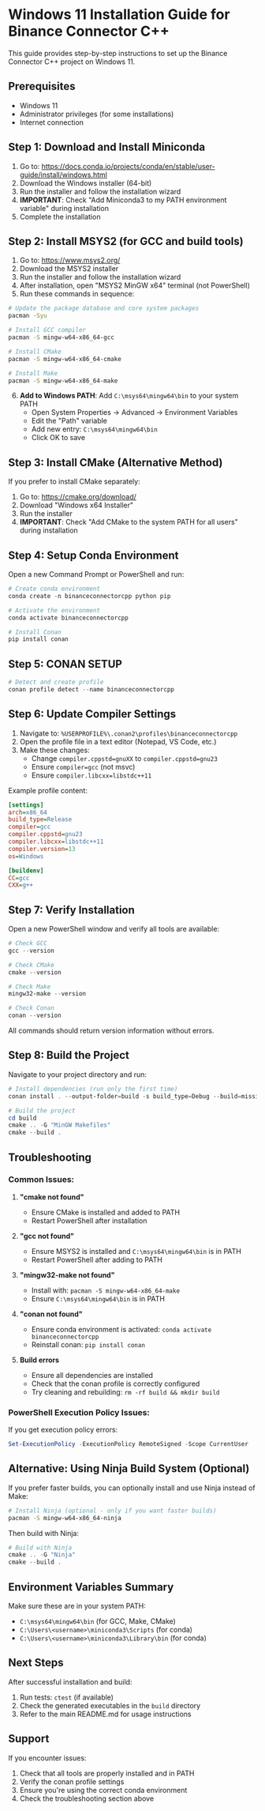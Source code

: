 # Windows 11 Installation Guide for Binance Connector C++

This guide provides step-by-step instructions to set up the Binance Connector C++ project on Windows 11.

## Prerequisites
- Windows 11
- Administrator privileges (for some installations)
- Internet connection

## Step 1: Download and Install Miniconda

1. Go to: https://docs.conda.io/projects/conda/en/stable/user-guide/install/windows.html
2. Download the Windows installer (64-bit)
3. Run the installer and follow the installation wizard
4. **IMPORTANT**: Check "Add Miniconda3 to my PATH environment variable" during installation
5. Complete the installation

## Step 2: Install MSYS2 (for GCC and build tools)

1. Go to: https://www.msys2.org/
2. Download the MSYS2 installer
3. Run the installer and follow the installation wizard
4. After installation, open "MSYS2 MinGW x64" terminal (not PowerShell)
5. Run these commands in sequence:

```bash
# Update the package database and core system packages
pacman -Syu

# Install GCC compiler
pacman -S mingw-w64-x86_64-gcc

# Install CMake
pacman -S mingw-w64-x86_64-cmake

# Install Make
pacman -S mingw-w64-x86_64-make
```

6. **Add to Windows PATH**: Add `C:\msys64\mingw64\bin` to your system PATH
   - Open System Properties → Advanced → Environment Variables
   - Edit the "Path" variable
   - Add new entry: `C:\msys64\mingw64\bin`
   - Click OK to save

## Step 3: Install CMake (Alternative Method)

If you prefer to install CMake separately:
1. Go to: https://cmake.org/download/
2. Download "Windows x64 Installer"
3. Run the installer
4. **IMPORTANT**: Check "Add CMake to the system PATH for all users" during installation

## Step 4: Setup Conda Environment

Open a new Command Prompt or PowerShell and run:

```powershell
# Create conda environment
conda create -n binanceconnectorcpp python pip

# Activate the environment
conda activate binanceconnectorcpp

# Install Conan
pip install conan
```

## Step 5: CONAN SETUP

```powershell
# Detect and create profile
conan profile detect --name binanceconnectorcpp
```

## Step 6: Update Compiler Settings

1. Navigate to: `%USERPROFILE%\.conan2\profiles\binanceconnectorcpp`
2. Open the profile file in a text editor (Notepad, VS Code, etc.)
3. Make these changes:
   - Change `compiler.cppstd=gnuXX` to `compiler.cppstd=gnu23`
   - Ensure `compiler=gcc` (not msvc)
   - Ensure `compiler.libcxx=libstdc++11`

Example profile content:
```ini
[settings]
arch=x86_64
build_type=Release
compiler=gcc
compiler.cppstd=gnu23
compiler.libcxx=libstdc++11
compiler.version=13
os=Windows

[buildenv]
CC=gcc
CXX=g++
```

## Step 7: Verify Installation

Open a new PowerShell window and verify all tools are available:

```powershell
# Check GCC
gcc --version

# Check CMake
cmake --version

# Check Make
mingw32-make --version

# Check Conan
conan --version
```

All commands should return version information without errors.

## Step 8: Build the Project

Navigate to your project directory and run:

```powershell
# Install dependencies (run only the first time)
conan install . --output-folder=build -s build_type=Debug --build=missing --profile:host binanceconnectorcpp --profile:build=binanceconnectorcpp

# Build the project
cd build
cmake .. -G "MinGW Makefiles"
cmake --build .
```

## Troubleshooting

### Common Issues:

1. **"cmake not found"**
   - Ensure CMake is installed and added to PATH
   - Restart PowerShell after installation

2. **"gcc not found"**
   - Ensure MSYS2 is installed and `C:\msys64\mingw64\bin` is in PATH
   - Restart PowerShell after adding to PATH

3. **"mingw32-make not found"**
   - Install with: `pacman -S mingw-w64-x86_64-make`
   - Ensure `C:\msys64\mingw64\bin` is in PATH

4. **"conan not found"**
   - Ensure conda environment is activated: `conda activate binanceconnectorcpp`
   - Reinstall conan: `pip install conan`

5. **Build errors**
   - Ensure all dependencies are installed
   - Check that the conan profile is correctly configured
   - Try cleaning and rebuilding: `rm -rf build && mkdir build`

### PowerShell Execution Policy Issues:
If you get execution policy errors:
```powershell
Set-ExecutionPolicy -ExecutionPolicy RemoteSigned -Scope CurrentUser
```

## Alternative: Using Ninja Build System (Optional)

If you prefer faster builds, you can optionally install and use Ninja instead of Make:

```bash
# Install Ninja (optional - only if you want faster builds)
pacman -S mingw-w64-x86_64-ninja
```

Then build with Ninja:
```powershell
# Build with Ninja
cmake .. -G "Ninja"
cmake --build .
```

## Environment Variables Summary

Make sure these are in your system PATH:
- `C:\msys64\mingw64\bin` (for GCC, Make, CMake)
- `C:\Users\<username>\miniconda3\Scripts` (for conda)
- `C:\Users\<username>\miniconda3\Library\bin` (for conda)

## Next Steps

After successful installation and build:
1. Run tests: `ctest` (if available)
2. Check the generated executables in the `build` directory
3. Refer to the main README.md for usage instructions

## Support

If you encounter issues:
1. Check that all tools are properly installed and in PATH
2. Verify the conan profile settings
3. Ensure you're using the correct conda environment
4. Check the troubleshooting section above 